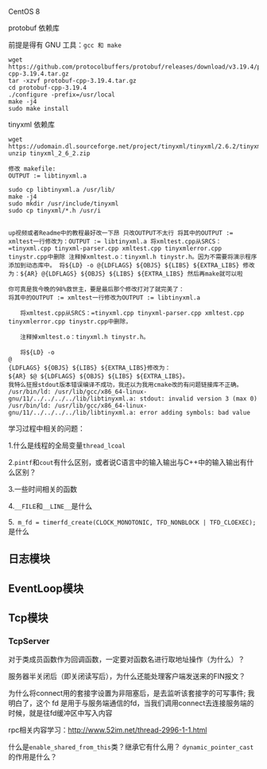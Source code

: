 CentOS 8

protobuf 依赖库

前提是得有 GNU 工具：`gcc 和 make`

```shell
wget https://github.com/protocolbuffers/protobuf/releases/download/v3.19.4/protobuf-cpp-3.19.4.tar.gz
tar -xzvf protobuf-cpp-3.19.4.tar.gz
cd protobuf-cpp-3.19.4
./configure -prefix=/usr/local
make -j4
sudo make install
```

tinyxml 依赖库

```shell
wget https://udomain.dl.sourceforge.net/project/tinyxml/tinyxml/2.6.2/tinyxml_2_6_2.zip
unzip tinyxml_2_6_2.zip

修改 makefile:
OUTPUT := libtinyxml.a

sudo cp libtinyxml.a /usr/lib/
make -j4
sudo mkdir /usr/include/tinyxml
sudo cp tinyxml/*.h /usr/i


up视频或者Readme中的教程最好改一下昂 只改OUTPUT不太行 将其中的OUTPUT := xmltest一行修改为：OUTPUT := libtinyxml.a 将xmltest.cpp从SRCS：=tinyxml.cpp tinyxml-parser.cpp xmltest.cpp tinyxmlerror.cpp tinystr.cpp中删除 注释掉xmltest.o：tinyxml.h tinystr.h。因为不需要将演示程序添加到动态库中。 将${LD} -o @{LDFLAGS} ${OBJS} ${LIBS} ${EXTRA_LIBS} 修改为：${AR} @{LDFLAGS} ${OBJS} ${LIBS} ${EXTRA_LIBS} 然后再make就可以啦

你可真是我今晚的98%救世主，要是最后那个修改打对了就完美了：
将其中的OUTPUT := xmltest一行修改为OUTPUT := libtinyxml.a

　　将xmltest.cpp从SRCS：=tinyxml.cpp tinyxml-parser.cpp xmltest.cpp tinyxmlerror.cpp tinystr.cpp中删除，

　　注释掉xmltest.o：tinyxml.h tinystr.h。

　　将${LD} -o 
@
{LDFLAGS} ${OBJS} ${LIBS} ${EXTRA_LIBS}修改为：
${AR} $@ ${LDFLAGS} ${OBJS} ${LIBS} ${EXTRA_LIBS}。
我特么狂报stdout版本错误编译不成功，我还以为我用cmake改的有问题链接库不正确。
/usr/bin/ld: /usr/lib/gcc/x86_64-linux-gnu/11/../../../../lib/libtinyxml.a: stdout: invalid version 3 (max 0) /usr/bin/ld: /usr/lib/gcc/x86_64-linux-gnu/11/../../../../lib/libtinyxml.a: error adding symbols: bad value
```



学习过程中相关的问题：

1.什么是线程的全局变量`thread_lcoal`

2.`pintf`和`cout`有什么区别，或者说C语言中的输入输出与C++中的输入输出有什么区别？

3.一些时间相关的函数

4.`__FILE`和`__LINE__`是什么

5.` m_fd = timerfd_create(CLOCK_MONOTONIC, TFD_NONBLOCK | TFD_CLOEXEC);`是什么

## 日志模块

## EventLoop模块

## Tcp模块
### TcpServer
对于类成员函数作为回调函数，一定要对函数名进行取地址操作（为什么）？

服务器半关闭后（即关闭读写后），为什么还能处理客户端发送来的FIN报文？

为什么将connect用的套接字设置为非阻塞后，是去监听该套接字的可写事件; 我明白了，这个 fd 是用于与服务端通信的fd，当我们调用connect去连接服务端的时候，就是往fd缓冲区中写入内容

rpc相关内容学习：http://www.52im.net/thread-2996-1-1.html

什么是`enable_shared_from_this`类？继承它有什么用？
`dynamic_pointer_cast`的作用是什么？